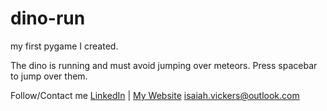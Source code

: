 # dino-run
my first pygame I created.

The dino is running and must avoid jumping over meteors. Press spacebar to jump over them.

Follow/Contact me
[LinkedIn](https://linkedin.com/in/isaiah-vickers) | [My Website](http://isaiahvickers.online)
[isaiah.vickers@outlook.com](mailto:isaiah.vickers@outlook.com)
